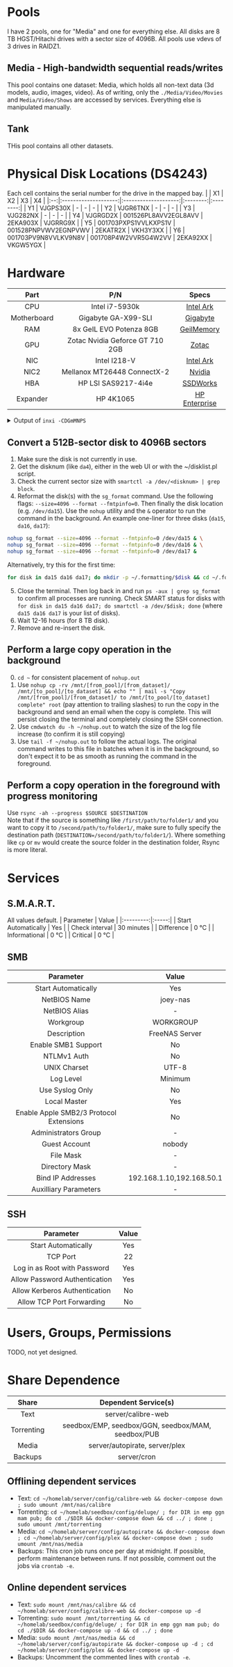 # Pools
I have 2 pools, one for "Media" and one for everything else. All disks are 8 TB HGST/Hitachi drives with a sector size of 4096B. All pools use vdevs of 3 drives in RAIDZ1.
## Media - High-bandwidth sequential reads/writes
This pool contains one dataset: Media, which holds all non-text data (3d models, audio, images, video). As of writing, only the `./Media/Video/Movies` and `Media/Video/Shows` are accessed by services. Everything else is manipulated manually.
## Tank
THis pool contains all other datasets. 

# Physical Disk Locations (DS4243)
Each cell contains the serial number for the drive in the mapped bay.
|    | X1                   | X2                   | X3       | X4       |
|:--:|:--------------------:|:--------------------:|:--------:|:--------:|
| Y1 | VJGPS30X             | -                    | -        | -        | 
| Y2 | VJGR6TNX             | -                    | -        | -        | 
| Y3 | VJG282NX             | -                    | -        | -        | 
| Y4 | VJGRGD2X             | 001526PL8AVV2EGL8AVV | 2EKA903X | VJGRRG9X |
| Y5 | 001703PXPS1VVLKXPS1V | 001528PNPVWV2EGNPVWV | 2EKATR2X | VKH3Y3XX |
| Y6 | 001703PV9N8VVLKV9N8V | 001708P4W2VVR5G4W2VV | 2EKA92XX | VKGW5YGX |

# Hardware
| Part | P/N | Specs |
|:----:|:---:|:-----:|
| CPU | Intel i7-5930k | [Intel Ark](https://www.intel.com/content/www/us/en/products/sku/82931/intel-core-i75930k-processor-15m-cache-up-to-3-70-ghz/specifications.html) |
| Motherboard | Gigabyte GA-X99-SLI | [Gigabyte](https://www.gigabyte.com/Motherboard/GA-X99-SLI-rev-10/sp#sp) |
| RAM | 8x GeIL EVO Potenza 8GB | [GeilMemory](http://www.geilmemory.com/product/?id=22) |
| GPU | Zotac Nvidia Geforce GT 710 2GB | [Zotac](https://www.zotac.com/us/product/graphics_card/geforce%C2%AE-gt-710-2gb) |
| NIC | Intel I218-V | [Intel Ark](https://ark.intel.com/content/www/us/en/ark/products/71305/intel-ethernet-connection-i218v.html)
| NIC2 | Mellanox MT26448 ConnectX-2 | [Nvidia](https://network.nvidia.com/related-docs/prod_adapter_cards/ConnectX-2_QSFP_IB_and_%20SFP_10GigE_Card_User_Manual_MHZH29.pdf)
| HBA | HP LSI SAS9217-4i4e | [SSDWorks](https://www.ssdworks.com/datasheets/LSI_SAS9217-4i4e_PB.pdf) |
| Expander | HP 4K1065 | [HP Enterprise](https://support.hpe.com/hpesc/public/docDisplay?docId=emr_na-c04495958) |

<details>
<summary>Output of <code>inxi -CDGmMNPS</code></summary>
<pre><code>
System:    Host: joey-nas.local Kernel: FreeBSD 12.2-RELEASE-p3 amd64 bits: 64 Console: tty pts/0 OS: FreeBSD 12.2-RELEASE-p3 
Machine:   Type: Desktop Mobo: Gigabyte model: X99-SLI-CF v: x.x serial: N/A UEFI: American Megatrends v: F24a rev: 5.6 
           date: 01/11/2018 
Memory:    RAM: total: 63.79 GiB used: 61.55 GiB (96.5%) 
           Array-1: capacity: 512 GiB note: check slots: 8 EC: None 
           Device-1: DIMM_A1 size: 8 GiB speed: 2133 MT/s 
           Device-2: DIMM_A2 size: 8 GiB speed: 2133 MT/s 
           Device-3: DIMM_B1 size: 8 GiB speed: 2133 MT/s 
           Device-4: DIMM_B2 size: 8 GiB speed: 2133 MT/s 
           Device-5: DIMM_C1 size: 8 GiB speed: 2133 MT/s 
           Device-6: DIMM_C2 size: 8 GiB speed: 2133 MT/s 
           Device-7: DIMM_D1 size: 8 GiB speed: 2133 MT/s 
           Device-8: DIMM_D2 size: 8 GiB speed: 2133 MT/s 
CPU:       Info: 12-Core model: Intel Core i7-5930K bits: 64 type: MCP cache: L2: 1.5 MiB note: check 
           Speed: 3500 MHz min/max: N/A Core speed (MHz): N/A 
Graphics:  Device-1: NVIDIA GK208B [GeForce GT 710] driver: vgapci 
           Display: server: No display server data found. Headless machine? tty: 164x47 
           Message: Unable to show advanced data. Required tool glxinfo missing. 
Network:   Device-1: Intel Ethernet I218-V driver: em 
           Device-2: Mellanox MT26448 [ConnectX EN 10GigE PCIe 2.0 5GT/s] driver: mlx4_core 
Drives:    Local Storage: total: raw: 174.73 TiB usable: 112.87 TiB used: 64.98 TiB (57.6%) 
           ID-1: /dev/ada0 vendor: Intel model: SSDSCKGW080A4 DC31 size: 74.53 GiB scheme: GPT 
           ID-2: /dev/da0 vendor: Hitachi model: HUH72808CLAR8000 M7K0 size: 7.28 TiB scheme: GPT 
           ID-3: /dev/da1 vendor: HGST (Hitachi) model: HUH728080AL5204 CD05 size: 7.28 TiB scheme: GPT 
           ID-4: /dev/da10 vendor: HGST (Hitachi) model: H7280A520SUN8.0T PAG1 size: 7.28 TiB scheme: GPT 
           ID-5: /dev/da11 vendor: HGST (Hitachi) model: H7280A520SUN8.0T PD51 size: 7.28 TiB scheme: GPT 
           ID-6: /dev/da12 vendor: HGST (Hitachi) model: HUH728080AL4200 A7D8 size: 7.28 TiB scheme: GPT 
           ID-7: /dev/da13 vendor: Hitachi model: HUH72808CLAR8000 M7K0 size: 7.28 TiB scheme: GPT 
           ID-8: /dev/da14 vendor: HGST (Hitachi) model: H7280A520SUN8.0T PD51 size: 7.28 TiB scheme: GPT 
           ID-9: /dev/da15 vendor: HGST (Hitachi) model: H7280A520SUN8.0T PAG1 size: 7.28 TiB scheme: GPT 
           ID-10: /dev/da16 vendor: HGST (Hitachi) model: HUH728080AL4200 A7D8 size: 7.28 TiB scheme: GPT 
           ID-11: /dev/da17 vendor: Hitachi model: HUH72808CLAR8000 M7K0 size: 7.28 TiB scheme: GPT 
           ID-12: /dev/da18 vendor: Hitachi model: HUH72808CLAR8000 M7K0 size: 7.28 TiB scheme: GPT 
           ID-13: /dev/da19 vendor: Hitachi model: HUH72808CLAR8000 M7K0 size: 7.28 TiB scheme: GPT 
           ID-14: /dev/da2 vendor: Hitachi model: HUH72808CLAR8000 M7K0 size: 7.28 TiB scheme: GPT 
           ID-15: /dev/da20 vendor: Hitachi model: HUH72808CLAR8000 M7K0 size: 7.28 TiB scheme: GPT 
           ID-16: /dev/da21 vendor: Hitachi model: HUH72808CLAR8000 M7K0 size: 7.28 TiB scheme: GPT 
           ID-17: /dev/da22 vendor: Hitachi model: HUH72808CLAR8000 M7K0 size: 7.28 TiB scheme: GPT 
           ID-18: /dev/da23 vendor: Hitachi model: HUH72808CLAR8000 M7K0 size: 7.28 TiB scheme: GPT 
           ID-19: /dev/da3 vendor: HGST (Hitachi) model: HUH728080AL5200 AD05 size: 7.28 TiB scheme: GPT 
           ID-20: /dev/da4 vendor: Hitachi model: HUH72808CLAR8000 M7K0 size: 7.28 TiB scheme: GPT 
           ID-21: /dev/da5 vendor: HGST (Hitachi) model: HUH728080AL5200 AD05 size: 7.28 TiB scheme: GPT 
           ID-22: /dev/da6 vendor: Hitachi model: HUH72808CLAR8000 M7K0 size: 7.28 TiB scheme: GPT 
           ID-23: /dev/da7 vendor: HGST (Hitachi) model: H7280A520SUN8.0T PD51 size: 7.28 TiB scheme: GPT 
           ID-24: /dev/da8 vendor: HGST (Hitachi) model: HUH728080AL4200 A7D8 size: 7.28 TiB scheme: GPT 
           ID-25: /dev/da9 vendor: Hitachi model: HUH72808CLAR8000 M7K0 size: 7.28 TiB scheme: GPT 
Partition: ID-1: / size: 62.2 GiB used: 26.85 GiB (43.2%) fs: zfs logical: freenas-boot/ROOT/FreeNAS-12.0-U2 
           ID-2: swap-1 size: 2 GiB used: 0 KiB (0.0%) fs: swap dev: /dev/mirror/swap0.eli 
           ID-3: swap-2 size: 2 GiB used: 0 KiB (0.0%) fs: swap dev: /dev/mirror/swap1.eli 
           ID-4: swap-3 size: 2 GiB used: 0 KiB (0.0%) fs: swap dev: /dev/mirror/swap2.eli 
           ID-5: swap-4 size: 2 GiB used: 0 KiB (0.0%) fs: swap dev: /dev/mirror/swap3.eli 
           ID-6: swap-5 size: 2 GiB used: 0 KiB (0.0%) fs: swap dev: /dev/mirror/swap4.eli
</code></pre>
</details>

## Convert a 512B-sector disk to 4096B sectors
1. Make sure the disk is not currently in use. 
2. Get the disknum (like `da4`), either in the web UI or with the ~/disklist.pl script.
3. Check the current sector size with `smartctl -a /dev/<disknum> | grep block`.
4. Reformat the disk(s) with the `sg_format` command. Use the following flags: `--size=4096 --format --fmtpinfo=0`. Then finally the disk location (e.g. `/dev/da15`). Use the `nohup` utility and the `&` operator to run the command in the background. An example one-liner for three disks (`da15`, `da16`, `da17`):

```bash
nohup sg_format --size=4096 --format --fmtpinfo=0 /dev/da15 & \
nohup sg_format --size=4096 --format --fmtpinfo=0 /dev/da16 & \
nohup sg_format --size=4096 --format --fmtpinfo=0 /dev/da17 & 
```

Alternatively, try this for the first time:
```bash
for disk in da15 da16 da17; do mkdir -p ~/.formatting/$disk && cd ~/.formatting/$disk && nohup sg_format --size=4096 --format --fmtpinfo=0 /dev/$disk &; done 
```

5. Close the terminal. Then log back in and run `ps -aux | grep sg_format` to confirm all processes are running. Check SMART status for disks with `for disk in da15 da16 da17; do smartctl -a /dev/$disk; done` (where `da15 da16 da17` is your list of disks).
6. Wait 12-16 hours (for 8 TB disk).
7. Remove and re-insert the disk.

## Perform a large copy operation in the background
0. `cd ~` for consistent placement of `nohup.out`
1. Use `nohup cp -rv /mnt/[from_pool]/[from_dataset]/ /mnt/[to_pool]/[to_dataset] && echo "" | mail -s "Copy /mnt/[from_pool]/[from_dataset]/ to /mnt/[to_pool/[to_dataset] complete" root` (pay attention to trailing slashes) to run the copy in the background and send an email when the copy is complete. This will persist closing the terminal and completely closing the SSH connection.
2. Use `cmdwatch du -h ~/nohup.out` to watch the size of the log file increase (to confirm it is still copying)
3. Use `tail -f ~/nohup.out` to follow the actual logs. The original command writes to this file in batches when it is in the background, so don't expect it to be as smooth as running the command in the foreground.

## Perform a copy operation in the foreground with progress monitoring
Use `rsync -ah --progress $SOURCE $DESTINATION`  
Note that if the source is something like `/first/path/to/folder1/` and you want to copy it to `/second/path/to/folder1/`, make sure to fully specify the destination path (`DESTINATION=/second/path/to/folder1/`). Where something like `cp` or `mv` would create the source folder in the destination folder, Rsync is more literal.

# Services
## S.M.A.R.T.
All values default. 
| Parameter | Value |
|:---------:|:-----:|
| Start Automatically | Yes |
| Check interval | 30 minutes |
| Difference | 0 &deg;C |
| Informational | 0 &deg;C |
| Critical | 0 &deg;C |

## SMB
| Parameter | Value |
|:---------:|:-----:|
| Start Automatically | Yes |
| NetBIOS Name | joey-nas |
| NetBIOS Alias | - |
| Workgroup | WORKGROUP |
| Description | FreeNAS Server |
| Enable SMB1 Support | No |
| NTLMv1 Auth | No |
| UNIX Charset | UTF-8 | 
| Log Level | Minimum |
| Use Syslog Only | No |
| Local Master | Yes |
| Enable Apple SMB2/3 Protocol Extensions | No |
| Administrators Group | - |
| Guest Account | nobody |
| File Mask | - |
| Directory Mask | - |
| Bind IP Addresses | 192.168.1.10,192.168.50.1 |
| Auxilliary Parameters | - |

## SSH
| Parameter | Value |
|:---------:|:-----:|
| Start Automatically | Yes |
| TCP Port | 22 |
| Log in as Root with Password | Yes |
| Allow Password Authentication | Yes |
| Allow Kerberos Authentication | No |
| Allow TCP Port Forwarding | No |

# Users, Groups, Permissions
TODO, not yet designed.

# Share Dependence
| Share      | Dependent Service(s) |
|:----------:|:--------------------:|
| Text       | server/calibre-web   |
| Torrenting | seedbox/EMP, seedbox/GGN, seedbox/MAM, seedbox/PUB |
| Media      | server/autopirate, server/plex |
| Backups    | server/cron          |

## Offlining dependent services
- Text: `cd ~/homelab/server/config/calibre-web && docker-compose down ; sudo umount /mnt/nas/calibre`
- Torrenting: `cd ~/homelab/seedbox/config/deluge/ ; for DIR in emp ggn mam pub; do cd ./$DIR && docker-compose down && cd ../ ; done ; sudo umount /mnt/torrenting`
- Media: `cd ~/homelab/server/config/autopirate && docker-compose down ; cd ~/homelab/server/config/plex && docker-compose down ; sudo umount /mnt/nas/media`
- Backups: This cron job runs once per day at midnight. If possible, perform maintenance between runs. If not possible, comment out the jobs via `crontab -e`.

## Online dependent services
- Text: `sudo mount /mnt/nas/calibre && cd ~/homelab/server/config/calibre-web && docker-compose up -d`
- Torrenting: `sudo mount /mnt/torrenting && cd ~/homelab/seedbox/config/deluge/ ; for DIR in emp ggn mam pub; do cd ./$DIR && docker-compose up -d && cd ../ ; done`
- Media: `sudo mount /mnt/nas/media && cd ~/homelab/server/config/autopirate && docker-compose up -d ; cd ~/homelab/server/config/plex && docker-compose up -d`
- Backups: Uncomment the commented lines with `crontab -e`.